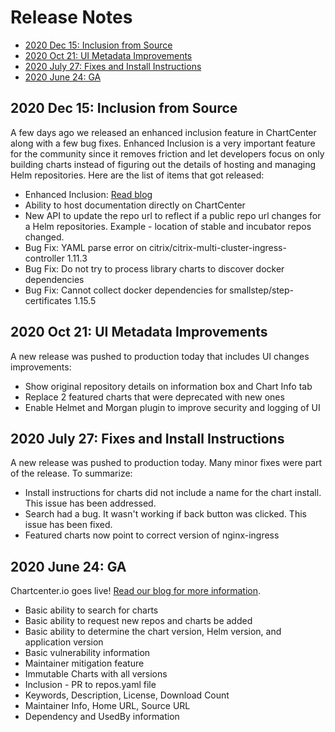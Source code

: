# Release Notes

<!-- MarkdownTOC autolink="true" bracket="round" -->
- [2020 Dec 15: Inclusion from Source](#2020-dec-15-inclusion-from-source)
- [2020 Oct 21: UI Metadata Improvements](#2020-oct-21-ui-metadata-improvements)
- [2020 July 27: Fixes and Install Instructions](#2020-july-27-fixes-and-install-instructions)
- [2020 June 24: GA](#2020-june-24-ga)

<!-- /MarkdownTOC -->
## 2020 Dec 15: Inclusion from Source
A few days ago we released an enhanced inclusion feature in ChartCenter along with a few bug fixes. Enhanced Inclusion is a very important feature for the community since it removes friction and let developers focus on only building charts instead of figuring out the details of hosting and managing Helm repositories. Here are the list of items that got released:
* Enhanced Inclusion: [Read blog](https://jfrog.com/blog/host-your-helm-chart-in-chartcenter-directly-from-source/)
* Ability to host documentation directly on ChartCenter
* New API to update the repo url to reflect if a public repo url changes for a Helm repositories. Example - location of stable and incubator repos changed. 
* Bug Fix: YAML parse error on citrix/citrix-multi-cluster-ingress-controller 1.11.3
* Bug Fix: Do not try to process library charts to discover docker dependencies
* Bug Fix: Cannot collect docker dependencies for smallstep/step-certificates 1.15.5

## 2020 Oct 21: UI Metadata Improvements
A new release was pushed to production today that includes UI changes improvements:
* Show original repository details on information box and Chart Info tab
* Replace 2 featured charts that were deprecated with new ones
* Enable Helmet and Morgan plugin to improve security and logging of UI

## 2020 July 27: Fixes and Install Instructions
A new release was pushed to production today. Many minor fixes were part of the release. To summarize:

* Install instructions for charts did not include a name for the chart install. This issue has been addressed.
* Search had a bug. It wasn't working if back button was clicked. This issue has been fixed.
* Featured charts now point to correct version of nginx-ingress

## 2020 June 24: GA
Chartcenter.io goes live! [Read our blog for more information](https://jfrog.com/blog/launching-jfrog-chartcenter-helm-chart-repository/).

* Basic ability to search for charts
* Basic ability to request new repos and charts be added
* Basic ability to determine the chart version, Helm version, and application version
* Basic vulnerability information
* Maintainer mitigation feature
* Immutable Charts with all versions
* Inclusion - PR to repos.yaml file
* Keywords, Description, License, Download Count
* Maintainer Info, Home URL, Source URL
* Dependency and UsedBy information

